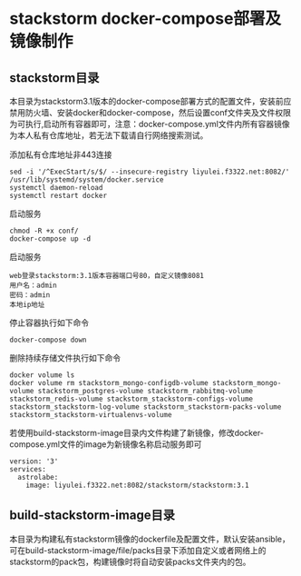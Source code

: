 # stackstorm docker-compose部署及镜像制作

## stackstorm目录
本目录为stackstorm3.1版本的docker-compose部署方式的配置文件，安装前应禁用防火墙、安装docker和docker-compose，然后设置conf文件夹及文件权限为可执行,启动所有容器即可，注意：docker-compose.yml文件内所有容器镜像为本人私有仓库地址，若无法下载请自行网络搜索测试。

添加私有仓库地址非443连接
```shell
sed -i '/^ExecStart/s/$/ --insecure-registry liyulei.f3322.net:8082/' /usr/lib/systemd/system/docker.service
systemctl daemon-reload
systemctl restart docker
```

启动服务
```shell
chmod -R +x conf/
docker-compose up -d
```	

启动服务
```shell
web登录stackstorm:3.1版本容器端口号80，自定义镜像8081
用户名：admin
密码：admin
本地ip地址
```	

停止容器执行如下命令
```shell
docker-compose down
```

删除持续存储文件执行如下命令
```shell
docker volume ls
docker volume rm stackstorm_mongo-configdb-volume stackstorm_mongo-volume stackstorm_postgres-volume stackstorm_rabbitmq-volume stackstorm_redis-volume stackstorm_stackstorm-configs-volume stackstorm_stackstorm-log-volume stackstorm_stackstorm-packs-volume stackstorm_stackstorm-virtualenvs-volume
```

若使用build-stackstorm-image目录内文件构建了新镜像，修改docker-compose.yml文件的image为新镜像名称启动服务即可
```shell
version: '3'
services:
  astrolabe:
    image: liyulei.f3322.net:8082/stackstorm/stackstorm:3.1
```

## build-stackstorm-image目录
本目录为构建私有stackstorm镜像的dockerfile及配置文件，默认安装ansible，可在build-stackstorm-image/file/packs目录下添加自定义或者网络上的stackstorm的pack包，构建镜像时将自动安装packs文件夹内的包。